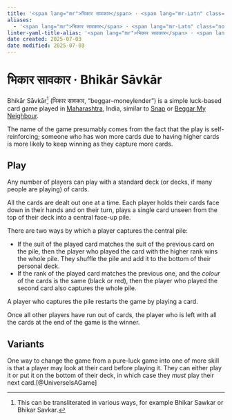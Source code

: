 ```yaml
---
title: '<span lang="mr">भिकार सावकार</span> · <span lang="mr-Latn" class="noun">Bhikār Sāvkār</span>'
aliases:
  - '<span lang="mr">भिकार सावकार</span> · <span lang="mr-Latn" class="noun">Bhikār Sāvkār</span>'
linter-yaml-title-alias: '<span lang="mr">भिकार सावकार</span> · <span lang="mr-Latn" class="noun">Bhikār Sāvkār</span>'
date created: 2025-07-03
date modified: 2025-07-03
---
```

# <span lang="mr">भिकार सावकार</span> · <span lang="mr-Latn" class="noun">Bhikār Sāvkār</span>

<span lang="mr-Latn" class="aka noun">Bhikār Sāvkār</span>[^trans] (<span lang="mr" class="aka">भिकार सावकार</span>, “beggar–moneylender”) is a simple luck-based card game played in [Maharashtra](https://en.wikipedia.org/wiki/Maharashtra), India, similar to [Snap](games/snap/snap.md) or [Beggar My Neighbour](games/beggar-my-neighbour/beggar-my-neighbour.md).

[^trans]: This can be transliterated in various ways, for example <span lang="mr-Latn" class="noun">Bhikar Sawkar</span> or <span lang="mr-Latn" class="noun">Bhikar Savkar</span>.

The name of the game presumably comes from the fact that the play is self-reinforcing; someone who has won more cards due to having higher cards is more likely to keep winning as they capture more cards.
## Play

Any number of players can play with a standard deck (or decks, if many people are playing) of cards.

All the cards are dealt out one at a time. Each player holds their cards face down in their hands and on their turn, plays a single card unseen from the top of their deck into a central face-up pile. 

There are two ways by which a player captures the central pile:
- If the suit of the played card matches the suit of the previous card on the pile, then the player who played the card with the higher rank wins the whole pile. They shuffle the pile and add it to the bottom of their personal deck.
- If the rank of the played card matches the previous one, and the _colour_ of the cards is the same (black or red), then the player who played the second card also captures the whole pile.

A player who captures the pile restarts the game by playing a card.

Once all other players have run out of cards, the player who is left with all the cards at the end of the game is the winner.

## Variants

One way to change the game from a pure-luck game into one of more skill is that a player may look at their card before playing it. They can either play it or put it on the bottom of their deck, in which case they _must_ play their next card.[@UniverseIsAGame]